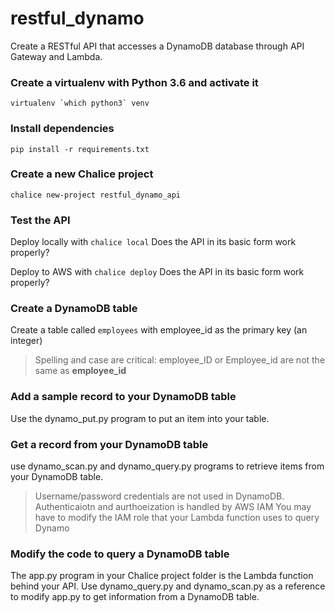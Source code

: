 # restful_dynamo
Create a RESTful API that accesses a DynamoDB database through API Gateway and
Lambda.

### Create a virtualenv with Python 3.6 and activate it
```virtualenv `which python3` venv```

### Install dependencies
```pip install -r requirements.txt```

### Create a new Chalice project
```chalice new-project restful_dynamo_api```

### Test the API
Deploy locally with ```chalice local```
Does the API in its basic form work properly?

Deploy to AWS with ```chalice deploy```
Does the API in its basic form work properly?

### Create a DynamoDB table
Create a table called ```employees``` with employee_id as the primary key (an integer)

> Spelling and case are critical: employee_ID or Employee_id are not the same as <b>employee_id</b>

### Add a sample record to your DynamoDB table
Use the dynamo_put.py program to put an item into your table.

### Get a record from your DynamoDB table
use dynamo_scan.py and dynamo_query.py programs to retrieve items from your DynamoDB table.
 
> Username/password credentials are not used in DynamoDB. Authenticaiotn and aurthoeization is 
> handled by AWS IAM
> You may have to modify the IAM role that your Lambda function uses to query Dynamo

### Modify the code to query a DynamoDB table
The app.py program in your Chalice project folder is the Lambda function behind your API. Use 
dynamo_query.py and dynamo_scan.py as a reference to modify app.py to get 
information from a DynamoDB table.

